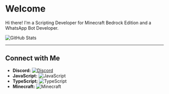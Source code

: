 # Welcome

Hi there! I'm a Scripting Developer for Minecraft Bedrock Edition and a WhatsApp Bot Developer.

![GitHub Stats](https://github-readme-stats.vercel.app/api?username=nperma&show_icons=true&theme=radical)

--------------------------------------------------------

## Connect with Me

- **Discord:** [![Discord](https://img.shields.io/discord/123456789012345678?logo=discord)](https://discord.com/invite/8ferx5wyAB)
- **JavaScript:** ![JavaScript](https://img.shields.io/badge/-JavaScript-F7DF1E?logo=javascript&logoColor=white)
- **TypeScript:** ![TypeScript](https://img.shields.io/badge/-TypeScript-007ACC?logo=typescript&logoColor=white)
- **Minecraft:** ![Minecraft](https://img.shields.io/badge/-Minecraft-0089FF?logo=minecraft&logoColor=white)

